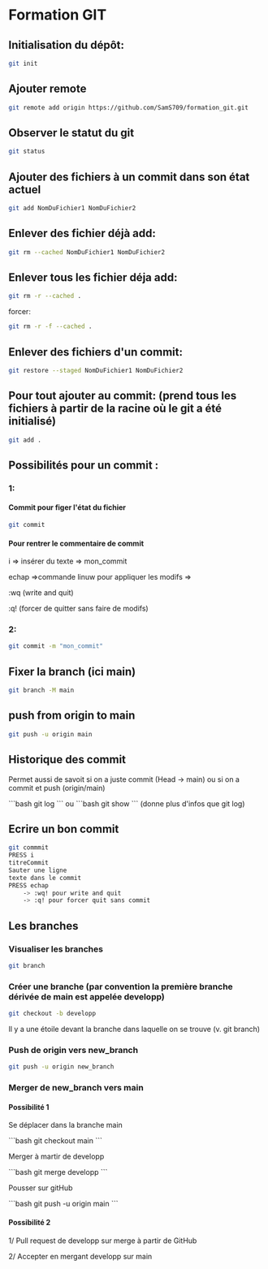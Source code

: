 # Formation GIT

## Initialisation du dépôt:

```bash
git init
```

## Ajouter remote

```bash
git remote add origin https://github.com/SamS709/formation_git.git
```
## Observer le statut du git
```bash
git status 
```

## Ajouter des fichiers à un commit dans son état actuel

```bash
git add NomDuFichier1 NomDuFichier2
```

## Enlever des fichier déjà add:

```bash
git rm --cached NomDuFichier1 NomDuFichier2
```

## Enlever tous les fichier déja add:

```bash
git rm -r --cached .
```

forcer:

```bash
git rm -r -f --cached .
```


## Enlever des fichiers d'un commit:
```bash
git restore --staged NomDuFichier1 NomDuFichier2
```

## Pour tout ajouter au commit: (prend tous les fichiers à partir de la racine où le git a été initialisé)
```bash
git add .
```

## Possibilités pour un commit :

### 1:

#### Commit pour figer l'état du fichier
```bash
git commit
```

#### Pour rentrer le commentaire de commit
<p>i => insérer du texte => mon_commit</p>
<p>echap =>commande linuw pour appliquer les modifs =></p> 
<p>:wq     (write and quit)</p>
<p>:q!     (forcer de quitter sans faire de modifs)</p>

### 2:
```bash
git commit -m "mon_commit"
```

## Fixer la branch (ici main)
```bash
git branch -M main
```

## push from origin to main
``` bash
git push -u origin main
```
## Historique des commit
<p>Permet aussi de savoit si on a juste commit (Head -> main) ou si on a commit et push (origin/main)</p>
```bash
git log
```
ou
```bash
git show
``` 
(donne plus d'infos que git log)

## Ecrire un bon commit
```bash
git commmit
PRESS i
titreCommit
Sauter une ligne
texte dans le commit
PRESS echap
    -> :wq! pour write and quit
    -> :q! pour forcer quit sans commit
```

## Les branches

### Visualiser les branches
```bash
git branch
```

### Créer une branche (par convention la première branche dérivée de main est appelée developp)
```bash
git checkout -b developp
```
<p>Il y a une étoile devant la branche dans laquelle on se trouve (v. git branch)</p>

### Push de origin vers new_branch
```bash
git push -u origin new_branch
```

### Merger de new_branch vers main
#### Possibilité 1
<p>Se déplacer dans la branche main</p>
```bash
git checkout main
```
<p>Merger à martir de developp</p>
```bash
git merge developp
```

<p>Pousser sur gitHub</p>
```bash
git push -u origin main
```

#### Possibilité 2
<p>1/  Pull request de developp sur merge à partir de GitHub</p>
<p>2/  Accepter en mergant developp sur main</p>